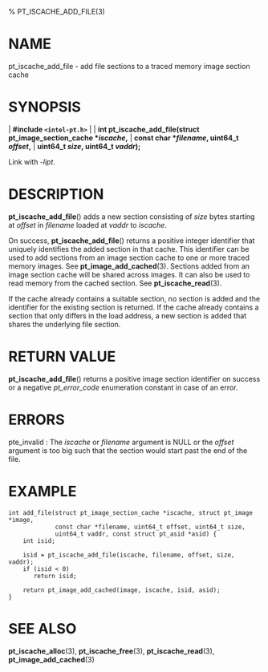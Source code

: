 % PT_ISCACHE_ADD_FILE(3)

<!---
 ! Copyright (c) 2015-2019, Intel Corporation
 !
 ! Redistribution and use in source and binary forms, with or without
 ! modification, are permitted provided that the following conditions are met:
 !
 !  * Redistributions of source code must retain the above copyright notice,
 !    this list of conditions and the following disclaimer.
 !  * Redistributions in binary form must reproduce the above copyright notice,
 !    this list of conditions and the following disclaimer in the documentation
 !    and/or other materials provided with the distribution.
 !  * Neither the name of Intel Corporation nor the names of its contributors
 !    may be used to endorse or promote products derived from this software
 !    without specific prior written permission.
 !
 ! THIS SOFTWARE IS PROVIDED BY THE COPYRIGHT HOLDERS AND CONTRIBUTORS "AS IS"
 ! AND ANY EXPRESS OR IMPLIED WARRANTIES, INCLUDING, BUT NOT LIMITED TO, THE
 ! IMPLIED WARRANTIES OF MERCHANTABILITY AND FITNESS FOR A PARTICULAR PURPOSE
 ! ARE DISCLAIMED. IN NO EVENT SHALL THE COPYRIGHT OWNER OR CONTRIBUTORS BE
 ! LIABLE FOR ANY DIRECT, INDIRECT, INCIDENTAL, SPECIAL, EXEMPLARY, OR
 ! CONSEQUENTIAL DAMAGES (INCLUDING, BUT NOT LIMITED TO, PROCUREMENT OF
 ! SUBSTITUTE GOODS OR SERVICES; LOSS OF USE, DATA, OR PROFITS; OR BUSINESS
 ! INTERRUPTION) HOWEVER CAUSED AND ON ANY THEORY OF LIABILITY, WHETHER IN
 ! CONTRACT, STRICT LIABILITY, OR TORT (INCLUDING NEGLIGENCE OR OTHERWISE)
 ! ARISING IN ANY WAY OUT OF THE USE OF THIS SOFTWARE, EVEN IF ADVISED OF THE
 ! POSSIBILITY OF SUCH DAMAGE.
 !-->

# NAME

pt_iscache_add_file - add file sections to a traced memory image section cache


# SYNOPSIS

| **\#include `<intel-pt.h>`**
|
| **int pt_iscache_add_file(struct pt_image_section_cache \**iscache*,**
|                         **const char \**filename*, uint64_t *offset*,**
|                         **uint64_t *size*, uint64_t *vaddr*);**

Link with *-lipt*.


# DESCRIPTION

**pt_iscache_add_file**() adds a new section consisting of *size* bytes starting
at *offset* in *filename* loaded at *vaddr* to *iscache*.

On success, **pt_iscache_add_file**() returns a positive integer identifier that
uniquely identifies the added section in that cache.  This identifier can be
used to add sections from an image section cache to one or more traced memory
images.  See **pt_image_add_cached**(3).  Sections added from an image section
cache will be shared across images.  It can also be used to read memory from the
cached section.  See **pt_iscache_read**(3).

If the cache already contains a suitable section, no section is added and the
identifier for the existing section is returned.  If the cache already contains
a section that only differs in the load address, a new section is added that
shares the underlying file section.


# RETURN VALUE

**pt_iscache_add_file**() returns a positive image section identifier on success
or a negative *pt_error_code* enumeration constant in case of an error.


# ERRORS

pte_invalid
:   The *iscache* or *filename* argument is NULL or the *offset* argument is too
    big such that the section would start past the end of the file.


# EXAMPLE

~~~{.c}
int add_file(struct pt_image_section_cache *iscache, struct pt_image *image,
             const char *filename, uint64_t offset, uint64_t size,
             uint64_t vaddr, const struct pt_asid *asid) {
    int isid;

    isid = pt_iscache_add_file(iscache, filename, offset, size, vaddr);
    if (isid < 0)
       return isid;

    return pt_image_add_cached(image, iscache, isid, asid);
}
~~~


# SEE ALSO

**pt_iscache_alloc**(3), **pt_iscache_free**(3), **pt_iscache_read**(3),
**pt_image_add_cached**(3)

